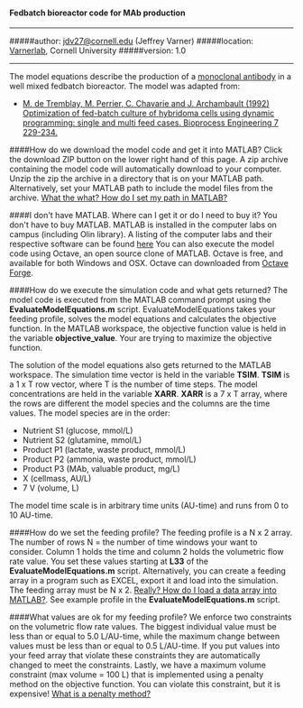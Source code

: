 #### Fedbatch bioreactor code for MAb production

____________________________________________________
#####author: jdv27@cornell.edu (Jeffrey Varner)
#####location: [Varnerlab](http://www.varnerlab.org), Cornell University
#####version: 1.0
____________________________________________________

The model equations describe the production of a [monoclonal antibody](http://en.wikipedia.org/wiki/Monoclonal_antibody) in a well mixed fedbatch bioreactor.
The model was adapted from:

- [M. de Tremblay, M. Perrier, C. Chavarie and J. Archambault (1992) Optimization of fed-batch culture of hybridoma cells using dynamic programming: single and multi feed cases. Bioprocess Engineering 7 229-234.](http://link.springer.com/article/10.1007%2FBF00369551#page-1)

####How do we download the model code and get it into MATLAB?
Click the download ZIP button on the lower right hand of this page. A zip archive containing the model code will automatically download to your computer.
Unzip the zip the archive in a directory that is on your MATLAB path. Alternatively, set your MATLAB path to include
the model files from the archive. [What the what? How do I set my path in MATLAB?](http://www.mathworks.com/help/matlab/ref/path.html)

####I don't have MATLAB. Where can I get it or do I need to buy it?
You don't have to buy MATLAB. MATLAB is installed in the computer labs on campus (including Olin library). 
A listing of the computer labs and their respective software can be found [here](http://mapping.cit.cornell.edu/publiclabs/map/)
You can also execute the model code using Octave, an open source clone of MATLAB. Octave is free, and available for both Windows and OSX.
Octave can downloaded from [Octave Forge](http://octave.sourceforge.net).

####How do we execute the simulation code and what gets returned?
The model code is executed from the MATLAB command prompt using the __EvaluateModelEquations.m__ script. EvaluateModelEquations takes your feeding profile, solves the 
model equations and calculates the objective function. In the MATLAB workspace, the objective function value is held in the variable __objective_value__.
Your are trying to maximize the objective function.

The solution of the model equations also gets returned to the MATLAB workspace. The simulation time vector is held in the variable __TSIM__. __TSIM__ is a 1 x T
row vector, where T is the number of time steps. The model concentrations are held in the variable __XARR__. __XARR__ is a 7 x T array, where the rows are 
different the model species and the columns are the time values. The model species are in the order:

- Nutrient S1 (glucose, mmol/L)
- Nutrient S2 (glutamine, mmol/L)
- Product P1 (lactate, waste product, mmol/L)
- Product P2 (ammonia, waste product, mmol/L)
- Product P3 (MAb, valuable product, mg/L)
- X (cellmass, AU/L)
- 7 V (volume, L)

The model time scale is in arbitrary time units (AU-time) and runs from 0 to 10 AU-time. 

####How do we set the feeding profile?
The feeding profile is a N x 2 array. The number of rows N = the number of time windows your want to consider. 
Column 1 holds the time and column 2 holds the volumetric flow rate value. You set these values starting at __L33__ of the __EvaluateModelEquations.m__ script.
Alternatively, you can create a feeding array in a program such as EXCEL, export it and load into the simulation. The feeding array must be N x 2.
[Really? How do I load a data array into MATLAB?](http://www.mathworks.com/help/matlab/ref/importdata.html). 
See example profile in the __EvaluateModelEquations.m__ script.

####What values are ok for my feeding profile?
We enforce two constraints on the volumetric flow rate values. 
The biggest individual value must be less than or equal to 5.0 L/AU-time, while the maximum change between values
must be less than or equal to 0.5 L/AU-time. If you put values into your feed array that violate these constraints they are automatically changed to meet the 
constraints. Lastly, we have a maximum volume constraint (max volume = 100 L) that is implemented using a penalty method on the objective function. You can violate this
constraint, but it is expensive! [What is a penalty method?](http://en.wikipedia.org/wiki/Penalty_method)

